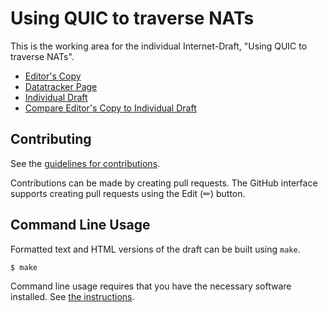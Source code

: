 # Using QUIC to traverse NATs

This is the working area for the individual Internet-Draft, "Using QUIC to traverse NATs".

* [Editor's Copy](https://marten-seemann.github.io/draft-seemann-quic-nat-traversal/#go.draft-seemann-quic-nat-traversal.html)
* [Datatracker Page](https://datatracker.ietf.org/doc/draft-seemann-quic-nat-traversal)
* [Individual Draft](https://datatracker.ietf.org/doc/html/draft-seemann-quic-nat-traversal)
* [Compare Editor's Copy to Individual Draft](https://marten-seemann.github.io/draft-seemann-quic-nat-traversal/#go.draft-seemann-quic-nat-traversal.diff)


## Contributing

See the
[guidelines for contributions](https://github.com/marten-seemann/draft-seemann-quic-nat-traversal/blob/main/CONTRIBUTING.md).

Contributions can be made by creating pull requests.
The GitHub interface supports creating pull requests using the Edit (✏) button.


## Command Line Usage

Formatted text and HTML versions of the draft can be built using `make`.

```sh
$ make
```

Command line usage requires that you have the necessary software installed.  See
[the instructions](https://github.com/martinthomson/i-d-template/blob/main/doc/SETUP.md).

